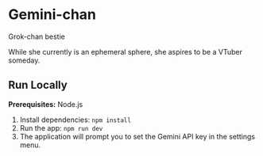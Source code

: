 # Gemini-chan
Grok-chan bestie

While she currently is an ephemeral sphere, she aspires to be a VTuber someday.

## Run Locally

**Prerequisites:**  Node.js


1. Install dependencies:
   `npm install`
2. Run the app:
   `npm run dev`
3. The application will prompt you to set the Gemini API key in the settings menu.
